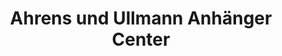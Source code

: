 ---
title: "Ahrens und Ullmann Anhänger Center"
url: /stuhr/ahrens-und-ullmann-anhaenger-center/
shop: Autoteile
---